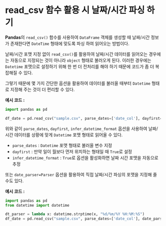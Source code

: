 # read_csv 함수 활용 시 날짜/시간 파싱 하기

<b>Pandas</b>의 ```read_csv()``` 함수를 사용하여 ```DataFrame``` 객체를 생성할 때 날짜/시간 정보가 존재한다면 ```DateTime``` 형태에 맞도록 파싱 하여 읽어오는 방법이다.

날짜/시간 포맷 지정 없이 ```read_csv()```를 활용하여 날짜/시간 데이터를 읽어오는 경우에는 자동으로 지정되는 것이 아니라 ```object``` 형태로 불러오게 된다.
이러한 경우에는 ```Datetime``` 포맷으로 설정하기 위해 한 번 더 전처리를 해야 하기 때문에 코드가 좀 더 복잡해질 수 있다.

그렇기 때문에 몇 가지 간단한 옵션을 활용하여 데이터를 불러올 때부터 ```Datetime``` 형태로 지정해 주는 것이 더 편리할 수 있다.  

<b>예시 코드 :</b>
```python
import pandas as pd

df_date = pd.read_csv("sample.csv", parse_dates=['date_col'], dayfirst=True, infer_datetime_format=True)
```
위와 같이 ```parse_dates```, ```dayfirst```, ```infer_datetime_format``` 옵션을 사용하여 날짜/시간 데이터를 상황에 맞게 ```Datetime``` 포맷 형태로 읽어올 수 있다.
- ```parse_dates``` : ```Datetime``` 포맷 형태로 불러올 변수 지정
- ```dayfirst``` : 만약 일이 월보다 먼저 위치하는 형태일 때 ```True```로 설정
- ```infer_datetime_format``` : ```True```로 옵션을 활성화하면 날짜 시간 포맷을 자동으로 추정

또는 ```date_parser=Parser``` 옵션을 활용하여 직접 날짜/시간 파싱의 포맷을 지정해 줄 수도 있다.

<b>예시 코드 :</b>
```python
import pandas as pd
from datetime import datetime

dt_parser = lambda x: datetime.strptime(x, "%d/%m/%Y %H:%M:%S")
df_date = pd.read_csv("sample.csv", parse_dates=['date_col'], date_parser=dt_parser)
```
